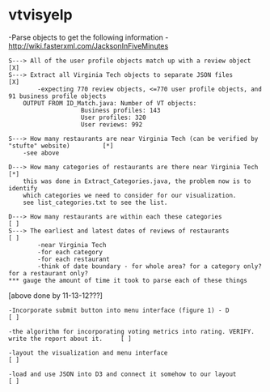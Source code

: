 vtvisyelp
=========
-Parse objects to get the following information - http://wiki.fasterxml.com/JacksonInFiveMinutes

    S---> All of the user profile objects match up with a review object                             [X]           
    S---> Extract all Virginia Tech objects to separate JSON files                                  [X]
		    -expecting 770 review objects, <=770 user profile objects, and 91 business profile objects
		OUTPUT FROM ID_Match.java: Number of VT objects:
						Business profiles: 143
						User profiles: 320
						User reviews: 992

	S---> How many restaurants are near Virginia Tech (can be verified by "stufte" website)         [*]
		-see above			

	D---> How many categories of restaurants are there near Virginia Tech                           [*]
		this was done in Extract_Categories.java, the problem now is to identify 
		which categories we need to consider for our visualization.
		see list_categories.txt to see the list. 

 	D---> How many restaurants are within each these categories     				[ ]
	S---> The earliest and latest dates of reviews of restaurants                                   [ ]
			-near Virginia Tech
			-for each category
			-for each restaurant
			-think of date boundary - for whole area? for a category only? for a restaurant only?
	*** gauge the amount of time it took to parse each of these things

[above done by 11-13-12???]

    -Incorporate submit button into menu interface (figure 1) - D                                       [ ]

    -the algorithm for incorporating voting metrics into rating. VERIFY. write the report about it.     [ ]
  
    -layout the visualization and menu interface                                                        [ ]

    -load and use JSON into D3 and connect it somehow to our layout                                     [ ]
